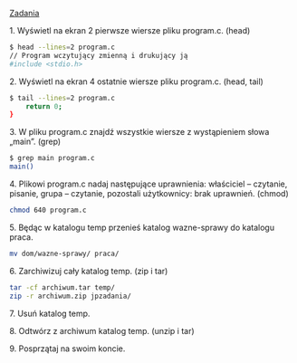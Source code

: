 [Zadania](http://wbzyl.inf.ug.edu.pl/sp/labs02)

1\. Wyświetl na ekran 2 pierwsze wiersze pliku program.c. (head)
```sh
$ head --lines=2 program.c 
// Program wczytujący zmienną i drukujący ją
#include <stdio.h>
```

2\. Wyświetl na ekran 4 ostatnie wiersze pliku program.c. (head, tail)
```sh
$ tail --lines=2 program.c 
    return 0;
}
```

3\. W pliku program.c znajdź wszystkie wiersze z wystąpieniem słowa „main”. (grep)
```sh
$ grep main program.c 
main()
```

4\. Plikowi program.c nadaj następujące uprawnienia: właściciel – czytanie, pisanie, grupa – czytanie, pozostali użytkownicy: brak uprawnień. (chmod)
```sh
chmod 640 program.c 
```

5\. Będąc w katalogu temp przenieś katalog wazne-sprawy do katalogu praca.
```sh
mv dom/wazne-sprawy/ praca/
```

6\. Zarchiwizuj cały katalog temp. (zip i tar)
```sh
tar -cf archiwum.tar temp/
zip -r archiwum.zip jpzadania/
```

7\. Usuń katalog temp.

8\. Odtwórz z archiwum katalog temp. (unzip i tar)

9\. Posprzątaj na swoim koncie.
